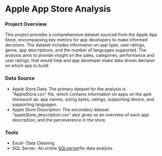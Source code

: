 # Apple App Store Analysis

### Project Overview
This project provides a comprehensive dataset sourced from the Apple App Store, encompassing key metrics for app developers to make informed decisions. The dataset includes information on app type, user ratings, genre, app descriptions, and the number of languages supported. The analysis aims to provide insight on the sales, categories, performance and user ratings, that would help and app developer make data driven decision on which app to build. 

### Data  Source
- Apple Store Data: The primary dataset for the analysis is "AppleStore.csv" file, which contains information on apps on the aple storesuch as: app names, sizing bytes, ratings, supporting device, and supporting languages.
- Apple Store Description: The secondary dataset "appleStore_description.csv" also gives us an overview of each app description, and the perceverence in the store.

### Tools
- Excel- Data Cleaning 
- SQL Server- An online [SQLserver]([https://sqliteonline.com/)for data analysis
